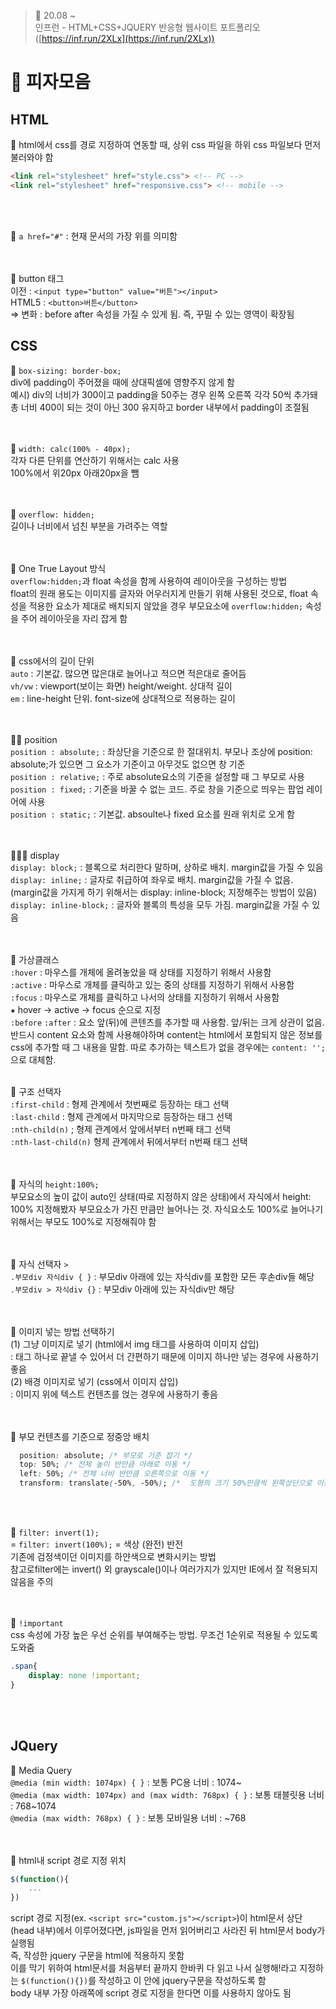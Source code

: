 ﻿> 👑  20.08 ~ <br>
> 인프런 - HTML+CSS+JQUERY 반응형 웹사이트 포트폴리오 ([https://inf.run/2XLx](https://inf.run/2XLx))

# 🍕 피자모음
 
## HTML

🍕 html에서 css를 경로 지정하여 연동할 때, 상위 css 파일을 하위 css 파일보다 먼저 불러와야 함<br>
```html
<link rel="stylesheet" href="style.css"> <!-- PC -->
<link rel="stylesheet" href="responsive.css"> <!-- mobile -->
  ```
<br><br>

🍕 `a href="#"` : 현재 문서의 가장 위를 의미함<br>
<br><br>

🍕 button 태그<br>
이전 : `<input type="button" value="버튼"></input>`<br>
HTML5 : `<button>버튼</button>`<br>
=> 변화 : before after 속성을 가질 수 있게 됨. 즉, 꾸밀 수 있는 영역이 확장됨<br>


## CSS

🍕 `box-sizing: border-box;` <br>
div에 padding이 주어졌을 때에 상대픽셀에 영향주지 않게 함<br>
예시) div의 너비가 300이고 padding을 50주는 경우 왼쪽 오른쪽 각각 50씩 추가돼 총 너비 400이 되는 것이 아닌 300 유지하고 border 내부에서 padding이 조절됨<br>
<br><br>

🍕 `width: calc(100% - 40px);` <br>
각자 다른 단위를 연산하기 위해서는 calc 사용<br>
100%에서 위20px 아래20px을 뺌<br>
<br><br>

🍕 `overflow: hidden;`<br>
길이나 너비에서 넘친 부분을 가려주는 역할<br>
<br><br>

🍕 One True Layout 방식<br>
`overflow:hidden;`과 float 속성을 함께 사용하여 레이아웃을 구성하는 방법<br>
float의 원래 용도는 이미지를 글자와 어우러지게 만들기 위해 사용된 것으로, float 속성을 적용한 요소가 제대로 배치되지 않았을 경우 부모요소에 `overflow:hidden;` 속성을 주어 레이아웃을 자리 잡게 함<br> 
<br><br>

🍕 css에서의 길이 단위<br>
`auto` : 기본값. 많으면 많은대로 늘어나고 적으면 적은대로 줄어듬<br>
`vh/vw` : viewport(보이는 화면) height/weight. 상대적 길이<br>
`em` : line-height 단위. font-size에 상대적으로 적용하는 길이<br>
<br><br>

🍕🍕 position<br>
`position : absolute;` : 좌상단을 기준으로 한 절대위치. 부모나 조상에 position: absolute;가 있으면 그 요소가 기준이고 아무것도 없으면 창 기준<br>
`position : relative;` : 주로 absolute요소의 기준을 설정할 때 그 부모로 사용<br>
`position : fixed;` : 기준을 바꿀 수 없는 코드. 주로 창을 기준으로 띄우는 팝업 레이어에 사용<br>
`position : static;` : 기본값. absoulte나 fixed 요소를 원래 위치로 오게 함<br>
<br><br>

🍕🍕🍕 display<br>
`display: block;` : 블록으로 처리한다 말하며, 상하로 배치. margin값을 가질 수 있음<br>
`display: inline;` : 글자로 취급하여 좌우로 배치. margin값을 가질 수 없음. (margin값을 가지게 하기 위해서는 display: inline-block; 지정해주는 방법이 있음)<br>
`display: inline-block;` : 글자와 블록의 특성을 모두 가짐. margin값을 가질 수 있음<br>
<br><br>

🍕 가상클래스<br>
 `:hover` : 마우스를 개체에 올려놓았을 때 상태를 지정하기 위해서 사용함<br>
 `:active` : 마우스로 개체를 클릭하고 있는 중의 상태를 지정하기 위해서 사용함<br>
 `:focus` : 마우스로 개체를 클릭하고 나서의 상태를 지정하기 위해서 사용함<br>
 ⁕ hover -> active -> focus 순으로 지정<br>
 `:before` `:after` : 요소 앞(뒤)에 콘텐츠를 추가할 때 사용함. 앞/뒤는 크게 상관이 없음. 반드시 content 요소와 함께 사용해야하며 content는 html에서 포함되지 않은 정보를 css에 추가할 때 그 내용을 말함. 따로 추가하는 텍스트가 없을 경우에는 `content: '';`으로 대체함. 
<br><br>

🍕 구조 선택자<br>
`:first-child` : 형제 관계에서 첫번째로 등장하는 태그 선택<br>
`:last-child` : 형제 관계에서 마지막으로 등장하는 태그 선택<br>
`:nth-child(n)` ; 형제 관계에서 앞에서부터 n번째 태그 선택<br>
`:nth-last-child(n)` 형제 관계에서 뒤에서부터 n번째 태그 선택<br>
<br><br>

🍕 자식의 `height:100%;`<br>
부모요소의 높이 값이 auto인 상태(따로 지정하지 않은 상태)에서 자식에서 height: 100% 지정해봤자 부모요소가 가진 만큼만 늘어나는 것. 자식요소도 100%로 늘어나기 위해서는 부모도 100%로 지정해줘야 함<br>
<br><br>

🍕 자식 선택자 `>`<br>
`.부모div 자식div { }` : 부모div 아래에 있는 자식div를 포함한 모든 후손div들 해당<br>
`.부모div > 자식div {}` : 부모div 아래에 있는 자식div만 해당<br>
<br><br>

🍕 이미지 넣는 방법 선택하기<br>
(1) 그냥 이미지로 넣기 (html에서 img 태그를 사용하여 이미지 삽입)<br>
 : 태그 하나로 끝낼 수 있어서 더 간편하기 때문에 이미지 하나만 넣는 경우에 사용하기 좋음<br>
(2) 배경 이미지로 넣기 (css에서 이미지 삽입)<br>
 : 이미지 위에 텍스트 컨텐츠를 얹는 경우에 사용하기 좋음<br>
<br><br>

🍕 부모 컨텐츠를 기준으로 정중앙 배치<br>
```css
  position: absolute; /* 부모로 기준 잡기 */
  top: 50%; /* 전체 높이 반만큼 아래로 이동 */
  left: 50%; /* 전체 너비 반만큼 오른쪽으로 이동 */
  transform: translate(-50%, -50%); /*  도형의 크기 50%만큼씩 왼쪽상단으로 이동*/
```
<br><br>

🍕 `filter: invert(1);`<br>
= `filter: invert(100%);` = 색상 (완전) 반전<br>
기존에 검정색이던 이미지를 하얀색으로 변화시키는 방법<br>
참고로filter에는 invert() 외 grayscale()이나 여러가지가 있지만 IE에서 잘 적용되지 않음을 주의<br>
<br><br>

🍕 `!important`<br>
css 속성에 가장 높은 우선 순위를 부여해주는 방법. 무조건 1순위로 적용될 수 있도록 도와줌<br>
```css
.span{
	display: none !important;
}
```
<br><br>


## JQuery

🍕 Media Query<br>
`@media (min width: 1074px) { }` : 보통 PC용 너비 : 1074~<br> 
`@media (max width: 1074px) and (max width: 768px) { }` : 보통 태블릿용 너비 : 768~1074<br> 
`@media (max width: 768px) { }` : 보통 모바일용 너비 : ~768<br>
<br><br>

🍕 html내 script 경로 지정 위치
```js
$(function(){
	...
})
```
script 경로 지정(ex. `<script src="custom.js"></script>`)이 html문서 상단(head 내부)에서 이루어졌다면, js파일을 먼저 읽어버리고 사라진 뒤 html문서 body가 실행됨<br>
즉, 작성한 jquery 구문을 html에 적용하지 못함<br>
이를 막기 위하여 html문서를 처음부터 끝까지 한바퀴 다 읽고 나서 실행해!라고 지정하는 `$(function(){})`를 작성하고 이 안에 jquery구문을 작성하도록 함<br>
body 내부 가장 아래쪽에 script 경로 지정을 한다면 이를 사용하지 않아도 됨<br>
<br><br>
